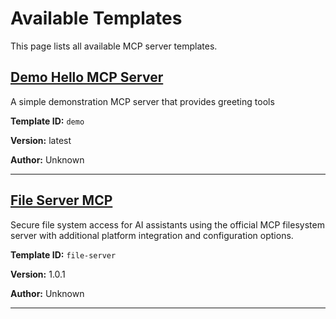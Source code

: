 # Available Templates

This page lists all available MCP server templates.

## [Demo Hello MCP Server](demo/index.md)

A simple demonstration MCP server that provides greeting tools

**Template ID:** `demo`

**Version:** latest

**Author:** Unknown

---

## [File Server MCP](file-server/index.md)

Secure file system access for AI assistants using the official MCP filesystem server with additional platform integration and configuration options.

**Template ID:** `file-server`

**Version:** 1.0.1

**Author:** Unknown

---

